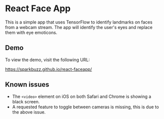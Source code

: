 # React Face App
This is a simple app that uses TensorFlow to identify landmarks on faces from a webcam stream.
The app will identify the user's eyes and replace them with eye emoticons.

## Demo
To view the demo, visit the following URL:

https://sparkbuzz.github.io/react-faceapp/

## Known issues
- The `<video>` element on iOS on both Safari and Chrome is showing a black screen.
- A requested feature to toggle between cameras is missing, this is due to the above issue.

